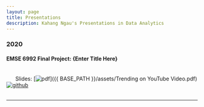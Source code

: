 ```yaml
---
layout: page
title: Presentations
description: Kahang Ngau's Presentations in Data Analytics
---
```



###  2020

#### EMSE 6992 Final Project: {Enter Title Here}
<br/>&nbsp; &nbsp; &nbsp; Slides:
[![pdf](icons16/pdf-icon.png)]({{ BASE_PATH }}/assets/Trending on YouTube Video.pdf)
[![github](icons16/github-icon.png)](https://github.com/kbroman/Talk_SGN2017)<br/>
&nbsp; &nbsp; &nbsp; 

---




